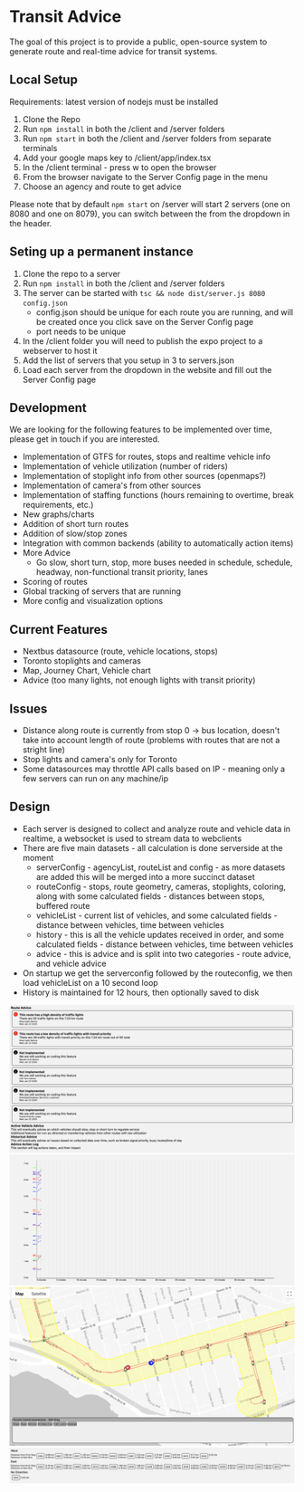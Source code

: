 # Transit Advice
The goal of this project is to provide a public, open-source system to generate route and real-time advice for transit systems.

## Local Setup
Requirements: latest version of nodejs must be installed

1. Clone the Repo
2. Run `npm install` in both the /client and /server folders
3. Run `npm start` in both the /client and /server folders from separate terminals
4. Add your google maps key to /client/app/index.tsx
4. In the /client terminal - press w to open the browser
5. From the browser navigate to the Server Config page in the menu
6. Choose an agency and route to get advice

Please note that by default `npm start` on /server will start 2 servers (one on 8080 and one on 8079), you can switch between the from the dropdown in the header.

## Seting up a permanent instance
1. Clone the repo to a server
2. Run `npm install` in both the /client and /server folders
3. The server can be started with `tsc && node dist/server.js 8080 config.json`
    - config.json should be unique for each route you are running, and will be created once you click save on the Server Config page
    - port needs to be unique
4. In the /client folder you will need to publish the expo project to a webserver to host it
5. Add the list of servers that you setup in 3 to servers.json
6. Load each server from the dropdown in the website and fill out the Server Config page

## Development
We are looking for the following features to be implemented over time, please get in touch if you are interested.
- Implementation of GTFS for routes, stops and realtime vehicle info
- Implementation of vehicle utilization (number of riders)
- Implementation of stoplight info from other sources (openmaps?)
- Implementation of camera's from other sources
- Implementation of staffing functions (hours remaining to overtime, break requirements, etc.)
- New graphs/charts
- Addition of short turn routes
- Addition of slow/stop zones
- Integration with common backends (ability to automatically action items)
- More Advice
    - Go slow, short turn, stop, more buses needed in schedule, schedule, headway, non-functional transit priority, lanes
- Scoring of routes
- Global tracking of servers that are running
- More config and visualization options

## Current Features
- Nextbus datasource (route, vehicle locations, stops)
- Toronto stoplights and cameras
- Map, Journey Chart, Vehicle chart
- Advice (too many lights, not enough lights with transit priority)

## Issues
- Distance along route is currently from stop 0 -> bus location, doesn't take into account length of route (problems with routes that are not a stright line)
- Stop lights and camera's only for Toronto
- Some datasources may throttle API calls based on IP - meaning only a few servers can run on any machine/ip

## Design
- Each server is designed to collect and analyze route and vehicle data in realtime, a websocket is used to stream data to webclients
- There are five main datasets - all calculation is done serverside at the moment
    - serverConfig - agencyList, routeList and config - as more datasets are added this will be merged into a more succinct dataset
    - routeConfig - stops, route geometry, cameras, stoplights, coloring, along with some calculated fields - distances between stops, buffered route
    - vehicleList - current list of vehicles, and some calculated fields - distance between vehicles, time between vehicles
    - history - this is all the vehicle updates received in order, and some calculated fields - distance between vehicles, time between vehicles
    - advice - this is advice and is split into two categories - route advice, and vehicle advice
- On startup we get the serverconfig followed by the routeconfig, we then load vehicleList on a 10 second loop
- History is maintained for 12 hours, then optionally saved to disk

![Route Advice](client/assets/screenshots/advice.png)
![Journey Chart](client/assets/screenshots/journey.png)
![Map View](client/assets/screenshots/map.png)
![Vehicle View](client/assets/screenshots/vehicle.png)
